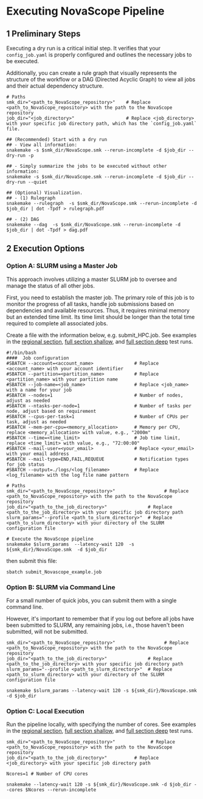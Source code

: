 
# Executing NovaScope Pipeline

## 1 Preliminary Steps 

Executing a dry run is a critical initial step. It verifies that your `config_job.yaml` is properly configured and outlines the necessary jobs to be executed. 

Additionally, you can create a rule graph that visually represents the structure of the workflow or a DAG (Directed Acyclic Graph) to view all jobs and their actual dependency structure.

```
# Paths
smk_dir="<path_to_NovaScope_repository>"    # Replace <path_to_NovaScope_repository> with the path to the NovaScope repository
job_dir="<job_directory>"                   # Replace <job_directory> with your specific job directory path, which has the `config_job.yaml` file.

## (Recommended) Start with a dry run
## - View all information:
snakemake -s $smk_dir/NovaScope.smk --rerun-incomplete -d $job_dir --dry-run -p

## - Simply summarize the jobs to be executed without other information:
snakemake -s $smk_dir/NovaScope.smk --rerun-incomplete -d $job_dir --dry-run --quiet

## (Optional) Visualization.
## - (1) Rulegraph
snakemake --rulegraph  -s $smk_dir/NovaScope.smk --rerun-incomplete -d $job_dir | dot -Tpdf > rulegraph.pdf

## - (2) DAG
snakemake --dag  -s $smk_dir/NovaScope.smk --rerun-incomplete -d $job_dir | dot -Tpdf > dag.pdf
```

## 2 Execution Options

### Option A: SLURM using a Master Job
This approach involves utilizing a master SLURM job to oversee and manage the status of all other jobs. 

First, you need to establish the master job. The primary role of this job is to monitor the progress of all tasks, handle job submissions based on dependencies and available resources. Thus, it requires minimal memory but an extended time limit. Its time limit should be longer than the total time required to complete all associated jobs.

Create a file with the information below, e.g. submit_HPC.job. See examples in the [regional section](../../testrun/regional_section/submit_HPC.job), [full section shallow](../../testrun/full_section_shallow/submit_HPC.job), and [full section deep](../../testrun/full_section_deep/submit_HPC.job) test runs.

```
#!/bin/bash
####  Job configuration
#SBATCH --account=<account_name>               # Replace <account_name> with your account identifier
#SBATCH --partition=<partition_name>           # Replace <partition_name> with your partition name
#SBATCH --job-name=<job_name>                  # Replace <job_name> with a name for your job
#SBATCH --nodes=1                              # Number of nodes, adjust as needed
#SBATCH --ntasks-per-node=1                    # Number of tasks per node, adjust based on requirement
#SBATCH --cpus-per-task=1                      # Number of CPUs per task, adjust as needed
#SBATCH --mem-per-cpu=<memory_allocation>      # Memory per CPU, replace <memory_allocation> with value, e.g., "2000m"
#SBATCH --time=<time_limit>                    # Job time limit, replace <time_limit> with value, e.g., "72:00:00"
#SBATCH --mail-user=<your_email>               # Replace <your_email> with your email address
#SBATCH --mail-type=END,FAIL,REQUEUE           # Notification types for job status
#SBATCH --output=./logs/<log_filename>         # Replace <log_filename> with the log file name pattern

# Paths
smk_dir="<path_to_NovaScope_repository>"                  # Replace <path_to_NovaScope_repository> with the path to the NovaScope repository
job_dir="<path_to_the_job_directory>"               # Replace <path_to_the_job_directory> with your specific job directory path
slurm_params="--profile <path_to_slurm_directory>"  # Replace <path_to_slurm_directory> with your directory of the SLURM configuration file

# Execute the NovaScope pipeline
snakemake $slurm_params  --latency-wait 120  -s ${smk_dir}/NovaScope.smk  -d $job_dir 
```

then submit this file:

```
sbatch submit_Novascope_example.job
```

### Option B: SLURM via Command Line


For a small number of quick jobs, you can submit them with a single command line. 

However, it's important to remember that if you log out before all jobs have been submitted to SLURM, any remaining jobs, i.e., those haven't been submitted, will not be submitted.

```
smk_dir="<path_to_NovaScope_repository>"                  # Replace <path_to_NovaScope_repository> with the path to the NovaScope repository
job_dir="<path_to_the_job_directory>"               # Replace <path_to_the_job_directory> with your specific job directory path
slurm_params="--profile <path_to_slurm_directory>"  # Replace <path_to_slurm_directory> with your directory of the SLURM configuration file

snakemake $slurm_params --latency-wait 120 -s ${smk_dir}/NovaScope.smk -d $job_dir 
```

### Option C: Local Execution
Run the pipeline locally, with specifying the number of cores. See examples in the [regional section](../../testrun/regional_section/submit_local.sh), [full section shallow](../../testrun/full_section_shallow/submit_local.sh), and [full section deep](../../testrun/full_section_deep/submit_local.sh) test runs.

```
smk_dir="<path_to_NovaScope_repository>"             # Replace <path_to_NovaScope_repository> with the path to the NovaScope repository
job_dir="<path_to_the_job_directory>"          # Replace <job_directory> with your specific job directory path

Ncores=1 # Number of CPU cores

snakemake --latency-wait 120 -s ${smk_dir}/NovaScope.smk -d $job_dir --cores $Ncores --rerun-incomplete 
```
